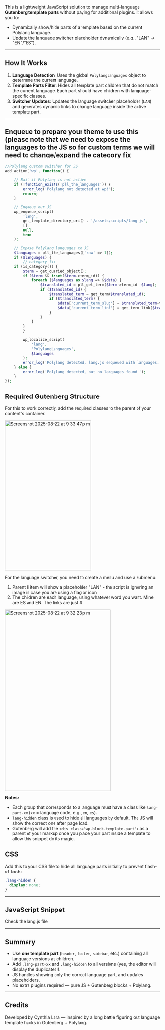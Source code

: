 This is a lightweight JavaScript solution to manage multi-language **Gutenberg template parts** without paying for additional plugins. It allows you to:

- Dynamically show/hide parts of a template based on the current Polylang language.
- Update the language switcher placeholder dynamically (e.g., "LAN" → "EN"/"ES").
---

## How It Works

1. **Language Detection**: Uses the global `PolylangLanguages` object to determine the current language.
2. **Template Parts Filter**: Hides all template part children that do not match the current language. Each part should have children with language-specific classes.
3. **Switcher Updates**: Updates the language switcher placeholder (`LAN`) and generates dynamic links to change language inside the active template part.

---

## Enqueue to prepare your theme to use this (please note that we need to expose the languages to the JS so for custom terms we will need to change/expand the category fix

```php
//Polylang custom switcher for JS
add_action('wp', function() {

    // Bail if Polylang is not active
    if (!function_exists('pll_the_languages')) {
        error_log('Polylang not detected at wp!');
        return;
    }

    // Enqueue our JS
    wp_enqueue_script(
        'lang',
        get_template_directory_uri() . '/assets/scripts/lang.js',
        [],
        null,
        true
    );

    // Expose Polylang languages to JS
    $languages = pll_the_languages(['raw' => 1]);
    if ($languages) {
		// category fix
    if (is_category()) {
        $term = get_queried_object();
        if ($term && isset($term->term_id)) {
            foreach ($languages as $lang => &$data) {
                $translated_id = pll_get_term($term->term_id, $lang);
                if ($translated_id) {
                    $translated_term = get_term($translated_id);
                    if ($translated_term) {
                        $data['current_term_slug'] = $translated_term->slug;
                        $data['current_term_link'] = get_term_link($translated_term);
                    }
                }
            }
        }
		}

        wp_localize_script(
            'lang',
            'PolylangLanguages',
            $languages
        );
        error_log('Polylang detected, lang.js enqueued with languages.');
    } else {
        error_log('Polylang detected, but no languages found.');
    }
});
```

## Required Gutenberg Structure

For this to work correctly, add the required classes to the parent of your content's container.

<img width="280" height="486" alt="Screenshot 2025-08-22 at 9 33 47 p m" src="https://github.com/user-attachments/assets/e3b93b0e-98c6-4b31-9e47-170902dfc4eb" />


For the language switcher, you need to create a menu and use a submenu:
1. Parent li item will show a placeholder "LAN" - the script is ignoring an image in case you are using a flag or icon
2. The children are each language, using whatever word you want. Mine are ES and EN. The links are just #

<img width="344" height="587" alt="Screenshot 2025-08-22 at 9 32 23 p m" src="https://github.com/user-attachments/assets/d67d8b19-d99c-4cd0-b599-9eee8673400f" />


**Notes:**

- Each group that corresponds to a language must have a class like `lang-part-xx` (`xx` = language code, e.g., `en`, `es`).
- `lang-hidden` class is used to hide all languages by default. The JS will show the correct one after page load.
- Gutenberg will add the `<div class="wp-block-template-part">` as a parent of your markup once you place your part inside a template to allow this snippet do its magic.



## CSS

Add this to your CSS file to hide all language parts initially to prevent flash-of-both:

```css
.lang-hidden {
  display: none;
}
```

---

## JavaScript Snippet
Check the lang.js file

---

## Summary

- Use **one template part** (`header`, `footer`, `sidebar`, etc.) containing all language versions as children.
- Add `.lang-part-xx` and `.lang-hidden` to all versions (yes, the editor will display the duplicates!).
- JS handles showing only the correct language part, and updates placeholders.
- No extra plugins required — pure JS + Gutenberg blocks + Polylang.

---

## Credits

Developed by Cynthia Lara — inspired by a long battle figuring out language template hacks in Gutenberg + Polylang.


